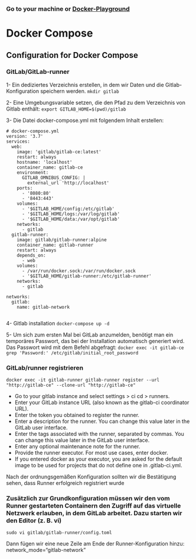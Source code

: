 
### Go to your machine or [Docker-Playground](https://labs.play-with-docker.com/)

# Docker Compose
## Configuration for Docker Compose
### GitLab/GitLab-runner

1- Ein dediziertes Verzeichnis erstellen, in dem wir Daten und die Gitlab-Konfiguration speichern werden.
`mkdir gitlab`

2- Eine Umgebungsvariable setzen, die den Pfad zu dem Verzeichnis von Gitlab enthält:
`export GITLAB_HOME=$(pwd)/gitlab`

3- Die Datei docker-compose.yml mit folgendem Inhalt erstellen:

```
# docker-compose.yml
version: '3.7'
services:
  web:
    image: 'gitlab/gitlab-ce:latest'
    restart: always
    hostname: 'localhost'
    container_name: gitlab-ce
    environment:
      GITLAB_OMNIBUS_CONFIG: |
        external_url 'http://localhost'
    ports:
      - '8080:80'
      - '8443:443'
    volumes:
      - '$GITLAB_HOME/config:/etc/gitlab'
      - '$GITLAB_HOME/logs:/var/log/gitlab'
      - '$GITLAB_HOME/data:/var/opt/gitlab'
    networks:
      - gitlab
  gitlab-runner:
    image: gitlab/gitlab-runner:alpine
    container_name: gitlab-runner    
    restart: always
    depends_on:
      - web
    volumes:
      - /var/run/docker.sock:/var/run/docker.sock
      - '$GITLAB_HOME/gitlab-runner:/etc/gitlab-runner'
    networks:
      - gitlab

networks:
  gitlab:
    name: gitlab-network
    
```
4- Gitlab installation
`docker-compose up -d`

5- Um sich zum ersten Mal bei GitLab anzumelden, benötigt man ein temporäres Passwort, das bei der Installation automatisch generiert wird. Das Passwort wird mit dem Befehl abgefragt:
`docker exec -it gitlab-ce grep 'Password:' /etc/gitlab/initial_root_password` 

### GitLab/runner registrieren
`docker exec -it gitlab-runner gitlab-runner register --url "http://gitlab-ce" --clone-url "http://gitlab-ce"
`
- Go to your gitlab instance and select settings > ci cd > runners. 
- Enter your GitLab instance URL (also known as the gitlab-ci coordinator URL).
- Enter the token you obtained to register the runner.
- Enter a description for the runner. You can change this value later in the GitLab user interface.
- Enter the tags associated with the runner, separated by commas. You can change this value later in the GitLab user interface.
- Enter any optional maintenance note for the runner.
- Provide the runner executor. For most use cases, enter docker.
- If you entered docker as your executor, you are asked for the default image to be used for projects that do not define one in .gitlab-ci.yml.

Nach der ordnungsgemäßen Konfiguration sollten wir die Bestätigung sehen, dass Runner erfolgreich registriert wurde
### Zusätzlich zur Grundkonfiguration müssen wir den vom Runner gestarteten Containern den Zugriff auf das virtuelle Netzwerk erlauben, in dem GitLab arbeitet. Dazu starten wir den Editor (z. B. vi)
`sudo vi gitlab/gitlab-runner/config.toml`


Dann fügen wir eine neue Zeile am Ende der Runner-Konfiguration hinzu: network_mode=“gitlab-network”
